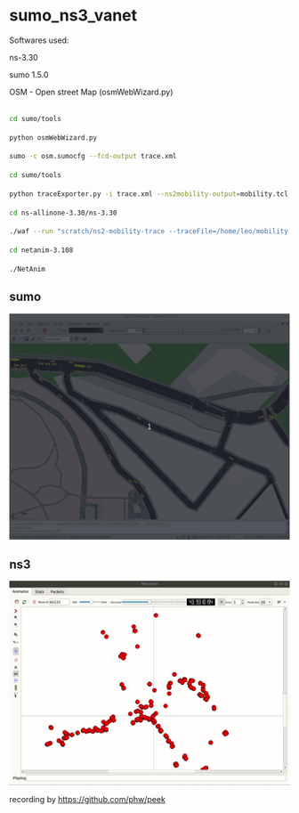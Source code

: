 # sumo_ns3_vanet
Softwares used:

ns-3.30

sumo 1.5.0 

OSM - Open street Map (osmWebWizard.py)

```bash

cd sumo/tools

python osmWebWizard.py

sumo -c osm.sumocfg --fcd-output trace.xml

cd sumo/tools

python traceExporter.py -i trace.xml --ns2mobility-output=mobility.tcl

cd ns-allinone-3.30/ns-3.30

./waf --run "scratch/ns2-mobility-trace --traceFile=/home/leo/mobility.tcl --nodeNum=1813 --duration=100.0 --logFile=ns2-mob.log"

cd netanim-3.108

./NetAnim 
```
## sumo
<img src="https://github.com/cly1213/sumo_ns3_vanet/blob/master/demo2.gif"/>

## ns3
<img src="https://github.com/cly1213/sumo_ns3_vanet/blob/master/test2.gif"/>


recording by https://github.com/phw/peek
